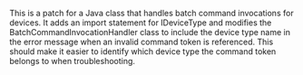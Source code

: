 This is a patch for a Java class that handles batch command invocations for devices. It adds an import statement for IDeviceType and modifies the BatchCommandInvocationHandler class to include the device type name in the error message when an invalid command token is referenced. This should make it easier to identify which device type the command token belongs to when troubleshooting.
